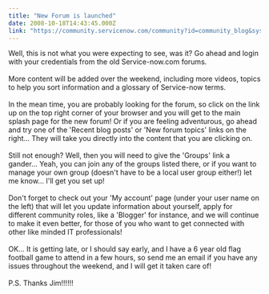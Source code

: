 ```yaml
---
title: "New Forum is launched"
date: 2008-10-18T14:43:45.000Z
link: "https://community.servicenow.com/community?id=community_blog&sys_id=812e266ddbd0dbc01dcaf3231f9619fa"
---
```

<p>Well, this is not what you were expecting to see, was it? Go ahead and login with your credentials from the old Service-now.com forums.<br /><br />More content will be added over the weekend, including more videos, topics to help you sort information and a glossary of Service-now terms.<br /><br />In the mean time, you are probably looking for the forum, so click on the link up on the top right corner of your browser and you will get to the main splash page for the new forum! Or if you are feeling adventurous, go ahead and try one of the 'Recent blog posts' or 'New forum topics' links on the right... They will take you directly into the content that you are clicking on.<br /><br />Still not enough? Well, then you will need to give the 'Groups' link a gander... Yeah, you can join any of the groups listed there, or if you want to manage your own group (doesn't have to be a local user group either!) let me know... I'll get you set up!<br /><br />Don't forget to check out your 'My account' page (under your user name on the left) that will let you update information about yourself, apply for different community roles, like a 'Blogger' for instance, and we will continue to make it even better, for those of you who want to get connected with other like minded IT professionals!<br /><br />OK... It is getting late, or I should say early, and I have a 6 year old flag football game to attend in a few hours, so send me an email if you have any issues throughout the weekend, and I will get it taken care of!<br /><br />P.S. Thanks Jim!!!!!!</p>